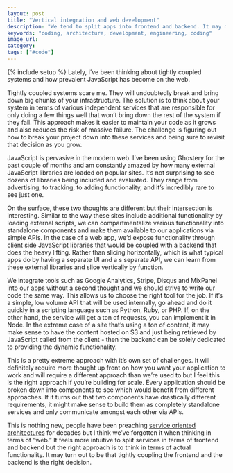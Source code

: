 ```yaml
---
layout: post
title: "Vertical integration and web development"
description: "We tend to split apps into frontend and backend. It may make more sense to think about our apps in terms of functionality which may lead to a tight coupling between the frontend and backend."
keywords: "coding, architecture, development, engineering, coding"
image_url:
category:
tags: ["#code"]
---
```

{% include setup %}
Lately, I’ve been thinking about tightly coupled systems and how prevalent JavaScript has become on the web.

Tightly coupled systems scare me. They will undoubtedly break and bring down big chunks of your infrastructure. The solution is to think about your system in terms of various independent services that are responsible for only doing a few things well that won’t bring down the rest of the system if they fail. This approach makes it easier to maintain your code as it grows and also reduces the risk of massive failure. The challenge is figuring out how to break your project down into these services and being sure to revisit that decision as you grow.

JavaScript is pervasive in the modern web. I’ve been using Ghostery for the past couple of months and am constantly amazed by how many external JavaScript libraries are loaded on popular sites. It’s not surprising to see dozens of libraries being included and evaluated. They range from advertising, to tracking, to adding functionality, and it’s incredibly rare to see just one.

On the surface, these two thoughts are different but their intersection is interesting. Similar to the way these sites include additional functionality by loading external scripts, we can compartmentalize various functionality into standalone components and make them available to our applications via simple APIs. In the case of a web app, we’d expose functionality through client side JavaScript libraries that would be coupled with a backend that does the heavy lifting. Rather than slicing horizontally, which is what typical apps do by having a separate UI and a s separate API, we can learn from these external libraries and slice vertically by function.

We integrate tools such as Google Analytics, Stripe, Disqus and MixPanel into our apps without a second thought and we should strive to write our code the same way. This allows us to choose the right tool for the job. If it’s a simple, low volume API that will be used internally, go ahead and do it quickly in a scripting language such as Python, Ruby, or PHP. If, on the other hand, the service will get a ton of requests, you can implement it in Node. In the extreme case of a site that’s using a ton of content, it may make sense to have the content hosted on S3 and just being retrieved by JavaScript called from the client - then the backend can be solely dedicated to providing the dynamic functionality.

This is a pretty extreme approach with it’s own set of challenges. It will definitely require more thought up front on how you want your application to work and will require a different approach than we’re used to but I feel this is the right approach if you’re building for scale. Every application should be broken down into components to see which would benefit from different approaches. If it turns out that two components have drastically different requirements, it might make sense to build them as completely standalone services and only communicate amongst each other via APIs.

This is nothing new, people have been preaching <a href="https://en.wikipedia.org/wiki/Service-oriented_architecture" target="_blank">service oriented architectures</a> for decades but I think we’ve forgotten it when thinking in terms of “web.” It feels more intuitive to split services in terms of frontend and backend but the right approach is to think in terms of actual functionality. It may turn out to be that tightly coupling the frontend and the backend is the right decision.